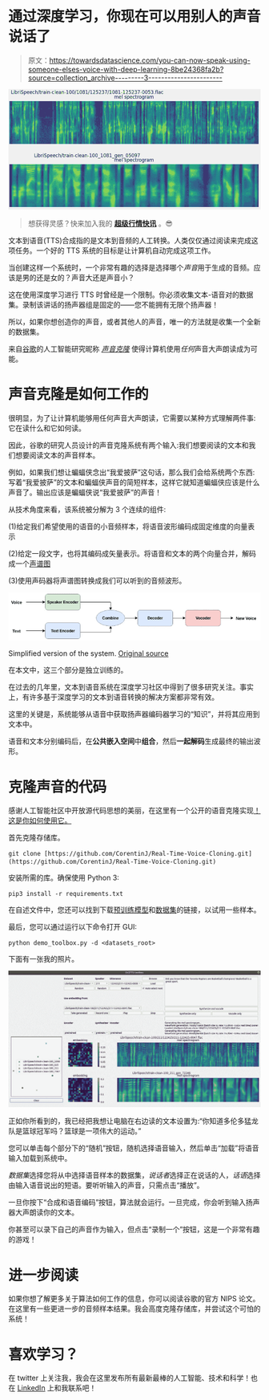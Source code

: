 # 通过深度学习，你现在可以用别人的声音说话了

> 原文：<https://towardsdatascience.com/you-can-now-speak-using-someone-elses-voice-with-deep-learning-8be24368fa2b?source=collection_archive---------3----------------------->

![](img/b76a0831c019be50a9a956be4adbf474.png)

> 想获得灵感？快来加入我的 [**超级行情快讯**](https://www.superquotes.co/?utm_source=mediumtech&utm_medium=web&utm_campaign=sharing) 。😎

文本到语音(TTS)合成指的是文本到音频的人工转换。人类仅仅通过阅读来完成这项任务。一个好的 TTS 系统的目标是让计算机自动完成这项工作。

当创建这样一个系统时，一个非常有趣的选择是选择哪个*声音*用于生成的音频。应该是男的还是女的？声音大还是声音小？

这在使用深度学习进行 TTS 时曾经是一个限制。你必须收集文本-语音对的数据集。录制该讲话的扬声器组是固定的——您不能拥有无限个扬声器！

所以，如果你想创造你的声音，或者其他人的声音，唯一的方法就是收集一个全新的数据集。

来自[谷歌](https://ai.google/)的人工智能研究昵称 [*声音克隆*](https://github.com/CorentinJ/Real-Time-Voice-Cloning) 使得计算机使用*任何*声音大声朗读成为可能。

# 声音克隆是如何工作的

很明显，为了让计算机能够用任何声音大声朗读，它需要以某种方式理解两件事:它在读什么和它如何读。

因此，谷歌的研究人员设计的声音克隆系统有两个输入:我们想要阅读的文本和我们想要阅读文本的声音样本。

例如，如果我们想让蝙蝠侠念出“我爱披萨”这句话，那么我们会给系统两个东西:写着“我爱披萨”的文本和蝙蝠侠声音的简短样本，这样它就知道蝙蝠侠应该是什么声音了。输出应该是蝙蝠侠说“我爱披萨”的声音！

从技术角度来看，该系统被分解为 3 个连续的组件:

(1)给定我们希望使用的语音的小音频样本，将语音波形编码成固定维度的向量表示

(2)给定一段文字，也将其编码成矢量表示。将语音和文本的两个向量合并，解码成一个[声谱图](https://en.wikipedia.org/wiki/Spectrogram)

(3)使用声码器将声谱图转换成我们可以听到的音频波形。

![](img/296441287180d8c146848eadd3f14755.png)

Simplified version of the system. [Original source](https://arxiv.org/pdf/1806.04558.pdf)

在本文中，这三个部分是独立训练的。

在过去的几年里，文本到语音系统在深度学习社区中得到了很多研究关注。事实上，有许多基于深度学习的文本到语音转换的解决方案都非常有效。

这里的关键是，系统能够从语音中获取扬声器编码器学习的“知识”，并将其应用到文本中。

语音和文本分别编码后，在**公共嵌入空间**中**组合**，然后**一起解码**生成最终的输出波形。

# 克隆声音的代码

感谢人工智能社区中开放源代码思想的美丽，在这里有一个公开的语音克隆实现[！这是你如何使用它。](https://github.com/CorentinJ/Real-Time-Voice-Cloning)

首先克隆存储库。

```
git clone [https://github.com/CorentinJ/Real-Time-Voice-Cloning.git](https://github.com/CorentinJ/Real-Time-Voice-Cloning.git)
```

安装所需的库。确保使用 Python 3:

```
pip3 install -r requirements.txt
```

在自述文件中，您还可以找到下载[预训练模型](https://github.com/CorentinJ/Real-Time-Voice-Cloning#pretrained-models)和[数据集](https://github.com/CorentinJ/Real-Time-Voice-Cloning#datasets)的链接，以试用一些样本。

最后，您可以通过运行以下命令打开 GUI:

```
python demo_toolbox.py -d <datasets_root>
```

下面有一张我的照片。

![](img/c5f2065ed2abba29eaa3dddb3b14e749.png)

正如你所看到的，我已经把我想让电脑在右边读的文本设置为:“你知道多伦多猛龙队是篮球冠军吗？篮球是一项伟大的运动。”

您可以单击每个部分下的“随机”按钮，随机选择语音输入，然后单击“加载”将语音输入加载到系统中。

*数据集*选择您将从中选择语音样本的数据集，*说话者*选择正在说话的人，*话语*选择由输入语音说出的短语。要听听输入的声音，只需点击“播放”。

一旦你按下“合成和语音编码”按钮，算法就会运行。一旦完成，你会听到输入扬声器大声朗读你的文本。

你甚至可以录下自己的声音作为输入，但点击“录制一个”按钮，这是一个非常有趣的游戏！

# 进一步阅读

如果你想了解更多关于算法如何工作的信息，你可以阅读谷歌的官方 NIPS 论文。在这里有一些更进一步的音频样本结果。我会高度克隆存储库，并尝试这个可怕的系统！

# 喜欢学习？

在 twitter 上关注我，我会在这里发布所有最新最棒的人工智能、技术和科学！也在 [LinkedIn](https://www.linkedin.com/in/georgeseif/) 上和我联系吧！